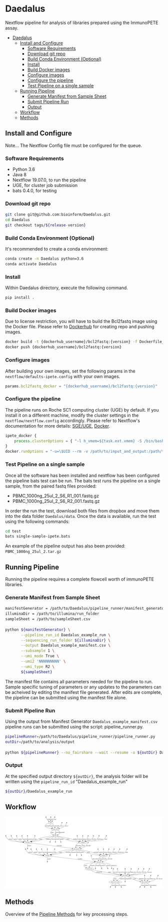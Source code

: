 # Daedalus

Nextflow pipeline for analysis of libraries prepared using the ImmunoPETE assay.

- [Daedalus](#daedalus)
  - [Install and Configure](#install-and-configure)
    - [Software Requirements](#software-requirements)
    - [Download git repo](#download-git-repo)
    - [Build Conda Environment (Optional)](#build-conda-environment-optional)
    - [Install](#install)
    - [Build Docker images](#build-docker-images)
    - [Configure images](#configure-images)
    - [Configure the pipeline](#configure-the-pipeline)
    - [Test Pipeline on a single sample](#test-pipeline-on-a-single-sample)
  - [Running Pipeline](#running-pipeline)
    - [Generate Manifest from Sample Sheet](#generate-manifest-from-sample-sheet)
    - [Submit Pipeline Run](#submit-pipeline-run)
    - [Output](#output)
  - [Workflow](#workflow)
  - [Methods](#methods)

## Install and Configure

Note... The Nextflow Config file must be configured for the queue.

### Software Requirements

- Python 3.6
- Java 8
- Nextflow 19.07.0, to run the pipeline
- UGE, for cluster job submission
- bats 0.4.0, for testing

### Download git repo

```bash
git clone git@github.com:bioinform/Daedalus.git
cd Daedalus
git checkout tags/${release-version}
```

### Build Conda Environment (Optional)

It's recommended to create a conda environment:

```bash
conda create -n Daedalus python=3.6
conda activate Daedalus
```

### Install

Within Daedalus directory, execute the following command.

```bash
pip install .
```

### Build Docker images

Due to license restriction, you will have to build the Bcl2fastq image using the Docker file.
Please refer to [Dockerhub](https://docs.docker.com/docker-hub/) for creating repo and pushing images.

```bash
docker build -t {dockerhub_username}/bcl2fastq:{version} -f Dockerfile_bcl2fastq .
docker push {dockerhub_username}/bcl2fastq:{version}
```

### Configure images

After building your own images, set the following params in the `nextflow/defaults-ipete.config` with your own images.

```javascript
params.bcl2fastq_docker = "{dockerhub_username}/bcl2fastq:{version}"
```

### Configure the pipeline

The pipeline runs on Roche SC1 computing cluster (UGE) by default. If you install it on a different machine, modify the cluster settings in the `nextflow/nextflow.config` accordingly.
Please refer to Nextflow's documentation for more details: [SGE/UGE](https://www.nextflow.io/docs/latest/process.html#process-clusteroptions), [Docker](https://www.nextflow.io/docs/latest/config.html#config-docker).

```javascript
ipete_docker {
    process.clusterOptions = { "-l h_vmem=${task.ext.vmem} -S /bin/bash -l docker_version=new -V" }
}
docker.runOptions = "-u=\$UID --rm -v /path/to/input_and_output:/path/to/input_and_output  -v /path/to/daedalus_repo:/path/to/daedalus_repo"
```

### Test Pipeline on a single sample
Once all the software has been installed and nextflow has been configured the pipeline bats test can be run. The bats test runs the pipeline on a single sample, from the paired fastq files provided:
- PBMC_1000ng_25ul_2_S6_R1_001.fastq.gz
- PBMC_1000ng_25ul_2_S6_R2_001.fastq.gz

In order the run the test, download both files from dropbox and move them into the data folder `Daedalus/data`. Once the data is available, run the test using the following commands:

```bash
cd test
bats single-sample-ipete.bats
```

An example of the pipeline output has also been provided: `PBMC_1000ng_25ul_2.tar.gz`

## Running Pipeline

Running the pipeline requires a complete flowcell worth of immunoPETE libraries.

### Generate Manifest from Sample Sheet

```bash
manifestGenerator = /path/to/Daedalus/pipeline_runner/manifest_generator.py
illuminaDir = /path/to/illumina/run_folder
sampleSheet = /path/to/sampleSheet.csv

python ${manifestGenerator} \
       --pipeline_run_id Daedalus_example_run \
       --sequencing_run_folder ${illuminaDir} \
       --output Daedalus_example_manifest.csv \
       --subsample 1 \
       --umi_mode True \
       --umi2 'NNNNNNNNN' \
       --umi_type R2 \
       ${sampleSheet}
```

The manifest file contains all parameters needed for the pipeline to run. Sample specific tuning of parameters or any updates to the parameters can be acheived by editing the manifest file generated. After edits are complete, the pipeline can be submitted using the manifest file alone.

### Submit Pipeline Run

Using the output from Manifest Generator `Daedalus_example_manifest.csv` pipeline runs can be submitted using the script: pipeline_runner.py.

```bash
pipelineRunner=/path/to/Daedalus/pipeline_runner/pipeline_runner.py
outDir=/path/to/analysis/output

python ${pipelineRunner} --no_fairshare --wait --resume -o ${outDir} Daedalus_example_manifest.csv
```

### Output

At the specified output directory `${outDir}`, the analysis folder will be written using the `pipeline_run_id` "Daedalus_example_run"  

```bash
${outDir}/Daedalus_example_run
```

## Workflow

![workflow](docs/img/flowchart.png)

## Methods
Overview of the [Pipeline Methods](docs/Daedalus_methods.md) for key processing steps.

